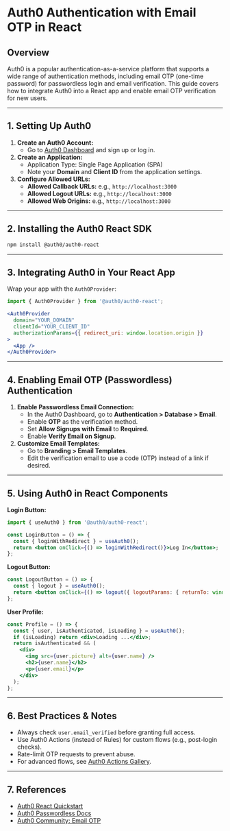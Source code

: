 # Auth0 Authentication with Email OTP in React

## Overview
Auth0 is a popular authentication-as-a-service platform that supports a wide range of authentication methods, including email OTP (one-time password) for passwordless login and email verification. This guide covers how to integrate Auth0 into a React app and enable email OTP verification for new users.

---

## 1. Setting Up Auth0

1. **Create an Auth0 Account:**
   - Go to [Auth0 Dashboard](https://auth0.com/) and sign up or log in.
2. **Create an Application:**
   - Application Type: Single Page Application (SPA)
   - Note your **Domain** and **Client ID** from the application settings.
3. **Configure Allowed URLs:**
   - **Allowed Callback URLs:** e.g., `http://localhost:3000`
   - **Allowed Logout URLs:** e.g., `http://localhost:3000`
   - **Allowed Web Origins:** e.g., `http://localhost:3000`

---

## 2. Installing the Auth0 React SDK

```bash
npm install @auth0/auth0-react
```

---

## 3. Integrating Auth0 in Your React App

Wrap your app with the `Auth0Provider`:

```jsx
import { Auth0Provider } from '@auth0/auth0-react';

<Auth0Provider
  domain="YOUR_DOMAIN"
  clientId="YOUR_CLIENT_ID"
  authorizationParams={{ redirect_uri: window.location.origin }}
>
  <App />
</Auth0Provider>
```

---

## 4. Enabling Email OTP (Passwordless) Authentication

1. **Enable Passwordless Email Connection:**
   - In the Auth0 Dashboard, go to **Authentication > Database > Email**.
   - Enable **OTP** as the verification method.
   - Set **Allow Signups with Email** to **Required**.
   - Enable **Verify Email on Signup**.
2. **Customize Email Templates:**
   - Go to **Branding > Email Templates**.
   - Edit the verification email to use a code (OTP) instead of a link if desired.

---

## 5. Using Auth0 in React Components

**Login Button:**
```jsx
import { useAuth0 } from '@auth0/auth0-react';

const LoginButton = () => {
  const { loginWithRedirect } = useAuth0();
  return <button onClick={() => loginWithRedirect()}>Log In</button>;
};
```

**Logout Button:**
```jsx
const LogoutButton = () => {
  const { logout } = useAuth0();
  return <button onClick={() => logout({ logoutParams: { returnTo: window.location.origin } })}>Log Out</button>;
};
```

**User Profile:**
```jsx
const Profile = () => {
  const { user, isAuthenticated, isLoading } = useAuth0();
  if (isLoading) return <div>Loading ...</div>;
  return isAuthenticated && (
    <div>
      <img src={user.picture} alt={user.name} />
      <h2>{user.name}</h2>
      <p>{user.email}</p>
    </div>
  );
};
```

---

## 6. Best Practices & Notes
- Always check `user.email_verified` before granting full access.
- Use Auth0 Actions (instead of Rules) for custom flows (e.g., post-login checks).
- Rate-limit OTP requests to prevent abuse.
- For advanced flows, see [Auth0 Actions Gallery](https://github.com/auth0/actions-gallery).

---

## 7. References
- [Auth0 React Quickstart](https://auth0.com/docs/quickstart/spa/react/01-login)
- [Auth0 Passwordless Docs](https://auth0.com/docs/authenticate/passwordless/)
- [Auth0 Community: Email OTP](https://community.auth0.com/t/verify-email-with-code/115201) 